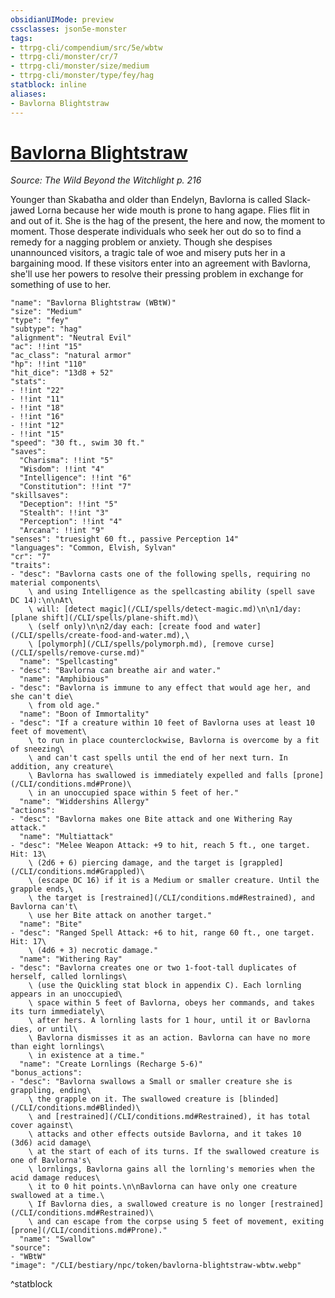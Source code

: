 ```yaml
---
obsidianUIMode: preview
cssclasses: json5e-monster
tags:
- ttrpg-cli/compendium/src/5e/wbtw
- ttrpg-cli/monster/cr/7
- ttrpg-cli/monster/size/medium
- ttrpg-cli/monster/type/fey/hag
statblock: inline
aliases:
- Bavlorna Blightstraw
---
```

# [Bavlorna Blightstraw](CLI/bestiary/npc/bavlorna-blightstraw-wbtw.md)
*Source: The Wild Beyond the Witchlight p. 216*  

Younger than Skabatha and older than Endelyn, Bavlorna is called Slack-jawed Lorna because her wide mouth is prone to hang agape. Flies flit in and out of it. She is the hag of the present, the here and now, the moment to moment. Those desperate individuals who seek her out do so to find a remedy for a nagging problem or anxiety. Though she despises unannounced visitors, a tragic tale of woe and misery puts her in a bargaining mood. If these visitors enter into an agreement with Bavlorna, she'll use her powers to resolve their pressing problem in exchange for something of use to her.

```statblock
"name": "Bavlorna Blightstraw (WBtW)"
"size": "Medium"
"type": "fey"
"subtype": "hag"
"alignment": "Neutral Evil"
"ac": !!int "15"
"ac_class": "natural armor"
"hp": !!int "110"
"hit_dice": "13d8 + 52"
"stats":
- !!int "22"
- !!int "11"
- !!int "18"
- !!int "16"
- !!int "12"
- !!int "15"
"speed": "30 ft., swim 30 ft."
"saves":
  "Charisma": !!int "5"
  "Wisdom": !!int "4"
  "Intelligence": !!int "6"
  "Constitution": !!int "7"
"skillsaves":
  "Deception": !!int "5"
  "Stealth": !!int "3"
  "Perception": !!int "4"
  "Arcana": !!int "9"
"senses": "truesight 60 ft., passive Perception 14"
"languages": "Common, Elvish, Sylvan"
"cr": "7"
"traits":
- "desc": "Bavlorna casts one of the following spells, requiring no material components\
    \ and using Intelligence as the spellcasting ability (spell save DC 14):\n\nAt\
    \ will: [detect magic](/CLI/spells/detect-magic.md)\n\n1/day: [plane shift](/CLI/spells/plane-shift.md)\
    \ (self only)\n\n2/day each: [create food and water](/CLI/spells/create-food-and-water.md),\
    \ [polymorph](/CLI/spells/polymorph.md), [remove curse](/CLI/spells/remove-curse.md)"
  "name": "Spellcasting"
- "desc": "Bavlorna can breathe air and water."
  "name": "Amphibious"
- "desc": "Bavlorna is immune to any effect that would age her, and she can't die\
    \ from old age."
  "name": "Boon of Immortality"
- "desc": "If a creature within 10 feet of Bavlorna uses at least 10 feet of movement\
    \ to run in place counterclockwise, Bavlorna is overcome by a fit of sneezing\
    \ and can't cast spells until the end of her next turn. In addition, any creature\
    \ Bavlorna has swallowed is immediately expelled and falls [prone](/CLI/conditions.md#Prone)\
    \ in an unoccupied space within 5 feet of her."
  "name": "Widdershins Allergy"
"actions":
- "desc": "Bavlorna makes one Bite attack and one Withering Ray attack."
  "name": "Multiattack"
- "desc": "Melee Weapon Attack: +9 to hit, reach 5 ft., one target. Hit: 13\
    \ (2d6 + 6) piercing damage, and the target is [grappled](/CLI/conditions.md#Grappled)\
    \ (escape DC 16) if it is a Medium or smaller creature. Until the grapple ends,\
    \ the target is [restrained](/CLI/conditions.md#Restrained), and Bavlorna can't\
    \ use her Bite attack on another target."
  "name": "Bite"
- "desc": "Ranged Spell Attack: +6 to hit, range 60 ft., one target. Hit: 17\
    \ (4d6 + 3) necrotic damage."
  "name": "Withering Ray"
- "desc": "Bavlorna creates one or two 1-foot-tall duplicates of herself, called lornlings\
    \ (use the Quickling stat block in appendix C). Each lornling appears in an unoccupied\
    \ space within 5 feet of Bavlorna, obeys her commands, and takes its turn immediately\
    \ after hers. A lornling lasts for 1 hour, until it or Bavlorna dies, or until\
    \ Bavlorna dismisses it as an action. Bavlorna can have no more than eight lornlings\
    \ in existence at a time."
  "name": "Create Lornlings (Recharge 5-6)"
"bonus_actions":
- "desc": "Bavlorna swallows a Small or smaller creature she is grappling, ending\
    \ the grapple on it. The swallowed creature is [blinded](/CLI/conditions.md#Blinded)\
    \ and [restrained](/CLI/conditions.md#Restrained), it has total cover against\
    \ attacks and other effects outside Bavlorna, and it takes 10 (3d6) acid damage\
    \ at the start of each of its turns. If the swallowed creature is one of Bavlorna's\
    \ lornlings, Bavlorna gains all the lornling's memories when the acid damage reduces\
    \ it to 0 hit points.\n\nBavlorna can have only one creature swallowed at a time.\
    \ If Bavlorna dies, a swallowed creature is no longer [restrained](/CLI/conditions.md#Restrained)\
    \ and can escape from the corpse using 5 feet of movement, exiting [prone](/CLI/conditions.md#Prone)."
  "name": "Swallow"
"source":
- "WBtW"
"image": "/CLI/bestiary/npc/token/bavlorna-blightstraw-wbtw.webp"
```
^statblock
